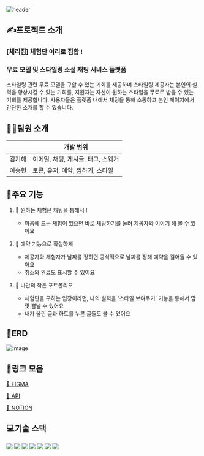 ![header](https://capsule-render.vercel.app/api?type=transparent&text=🍒Cherry%House🍒&fontColor=C71C38)

## ✍프로젝트 소개
### [체리집] 체험단 이리로 집합 ! 
### 무료 모델 및 스타일링 소셜 채팅 서비스 플랫폼
스타일링 관련 무료 모델을 구할 수 있는 기회를 제공하며 스타일링 제공자는 본인의 실력을 향상시킬 수 있는 기회를, 지원자는 자신이 원하는 스타일을 무료로 받을 수 있는 기회를 제공합니다. 사용자들은 플랫폼 내에서 채팅을 통해 소통하고 본인 페이지에서 간단한 소개를 할 수 있습니다.

## 👩‍💻팀원 소개

|  | 개발 범위 | 
| --- | --- | 
| 김기해 | 이메일, 채팅, 게시글, 태그, 스웨거  |
| 이승현 | 토큰, 유저, 예약, 찜하기, 스타일  |

## 🧩주요 기능

1. 💬 원하는 체험은 채팅을 통해서 !
    - 마음에 드는 체험이 있으면 바로 채팅하기를 눌러 제공자와 이야기 해 볼 수 있어요


2. 📝 예약 기능으로 확실하게
    - 제공자와 체험자가 날짜를 정하면 공식적으로 날짜를 정해 예약을 걸어둘 수 있어요
    - 취소와 완료도 표시할 수 있어요

3. 📅 나만의 작은 포트폴리오
    - 체험단을 구하는 입장이라면, 나의 실력을 '스타일 보여주기' 기능을 통해서 맘껏 뽐낼 수 있어요 
    - 내가 올린 글과 하트를 누른 글들도 볼 수 있어요


## 📑ERD
![image](https://github.com/cherry-house/cherry-house-be/assets/78164014/2f74a412-647c-45ca-b20c-69f6a4d320a1)


## 🔗링크 모음

 [🍒 FIGMA](https://www.figma.com/file/lF9STwnTFbphGjbTDwlOpc/cherry_house_figma?type=design&node-id=76-638&mode=design&t=mqvtbbtwhofRsWl6-0)   


 [🍒 API](https://cherry-house.notion.site/API-a400a1d3484d497c9865cc48954ed5b0?pvs=4)

  [🍒 NOTION](https://cherry-house.notion.site/b9f54c05f7ef4ca784ceb089cd3913e1?pvs=4)


## 💻기술 스택
 <img src="https://img.shields.io/badge/java-007396?style=for-the-badge&logo=java&logoColor=white"> 
 <img src="https://img.shields.io/badge/mysql-4479A1?style=for-the-badge&logo=mysql&logoColor=white"> 
 <img src="https://img.shields.io/badge/mongoDB-47A248?style=for-the-badge&logo=MongoDB&logoColor=white">
  <img src="https://img.shields.io/badge/spring-6DB33F?style=for-the-badge&logo=spring&logoColor=white"> 
  <img src="https://img.shields.io/badge/Spring Boot-6DB33F?style=for-the-badge&logo=Spring Boot&logoColor=white">
  <img src="https://img.shields.io/badge/Amazon S3-569A31?style=for-the-badge&logo=Amazon S3&logoColor=white">
  <img src="https://img.shields.io/badge/GitHub-181717?style=for-the-badge&logo=GitHub&logoColor=white">
